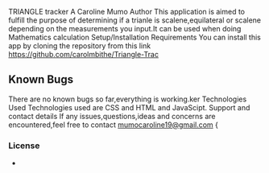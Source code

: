 TRIANGLE tracker
A Caroline Mumo
Author
This application is aimed to fulfill the purpose of determining if a trianle is scalene,equilateral or scalene depending on the measurements you input.It can be used when doing Mathematics calculation
Setup/Installation Requirements
You can install this app by cloning the repository from this link https://github.com/carolmbithe/Triangle-Trac
## Known Bugs
There are no known bugs so far,everything is working.ker
Technologies Used
Technologies used are CSS and HTML and JavaScipt.
Support and contact details
 If any issues,questions,ideas and concerns are encountered,feel free to contact mumocaroline19@gmail.com
{
### License
*
